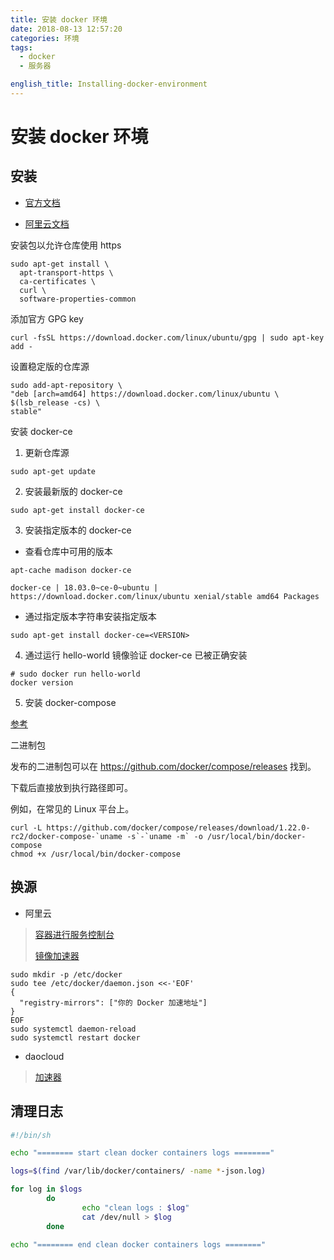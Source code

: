 ```yaml
---
title: 安装 docker 环境
date: 2018-08-13 12:57:20
categories: 环境
tags:
  - docker
  - 服务器

english_title: Installing-docker-environment
---
```


# 安装 docker 环境

## 安装

- [官方文档](https://docs.docker.com/install/linux/docker-ce/ubuntu/#install-docker-ce)

- [阿里云文档](https://help.aliyun.com/document_detail/60742.html?spm=5176.11065259.1996646101.searchclickresult.728f232cP3DvSO)

安装包以允许仓库使用 https

```
sudo apt-get install \
  apt-transport-https \
  ca-certificates \
  curl \
  software-properties-common
```

添加官方 GPG key

```
curl -fsSL https://download.docker.com/linux/ubuntu/gpg | sudo apt-key add -
```

设置稳定版的仓库源

```
sudo add-apt-repository \
"deb [arch=amd64] https://download.docker.com/linux/ubuntu \
$(lsb_release -cs) \
stable"
```

安装 docker-ce

1. 更新仓库源

```
sudo apt-get update
```

2. 安装最新版的 docker-ce

```
sudo apt-get install docker-ce
```

3. 安装指定版本的 docker-ce

  - 查看仓库中可用的版本

```
apt-cache madison docker-ce

docker-ce | 18.03.0~ce-0~ubuntu | https://download.docker.com/linux/ubuntu xenial/stable amd64 Packages
```

 - 通过指定版本字符串安装指定版本

```
sudo apt-get install docker-ce=<VERSION>
```

4. 通过运行 hello-world 镜像验证 docker-ce 已被正确安装

```
# sudo docker run hello-world
docker version
```

5. 安装 docker-compose

[参考](https://doc.yonyoucloud.com/doc/docker_practice/compose/install.html)

二进制包

发布的二进制包可以在 https://github.com/docker/compose/releases 找到。

下载后直接放到执行路径即可。

例如，在常见的 Linux 平台上。

```
curl -L https://github.com/docker/compose/releases/download/1.22.0-rc2/docker-compose-`uname -s`-`uname -m` -o /usr/local/bin/docker-compose
chmod +x /usr/local/bin/docker-compose
```

## 换源

- 阿里云

> [容器进行服务控制台](https://cr.console.aliyun.com/?spm=a2c4g.11186623.2.3.s2em6W&accounttraceid=34974d1e-62c7-4738-946c-2ca5345fa292#/imageList)
>
> [镜像加速器](https://cr.console.aliyun.com/?spm=a2c4g.11186623.2.3.s2em6W&accounttraceid=34974d1e-62c7-4738-946c-2ca5345fa292#/accelerator)

```
sudo mkdir -p /etc/docker
sudo tee /etc/docker/daemon.json <<-'EOF'
{
  "registry-mirrors": ["你的 Docker 加速地址"]
}
EOF
sudo systemctl daemon-reload
sudo systemctl restart docker
```

- daocloud

> [加速器](https://www.daocloud.io/mirror#accelerator-doc)

## 清理日志

```clean_docker_log.sh
#!/bin/sh

echo "======== start clean docker containers logs ========"

logs=$(find /var/lib/docker/containers/ -name *-json.log)

for log in $logs
        do
                echo "clean logs : $log"
                cat /dev/null > $log
        done

echo "======== end clean docker containers logs ========"
```
